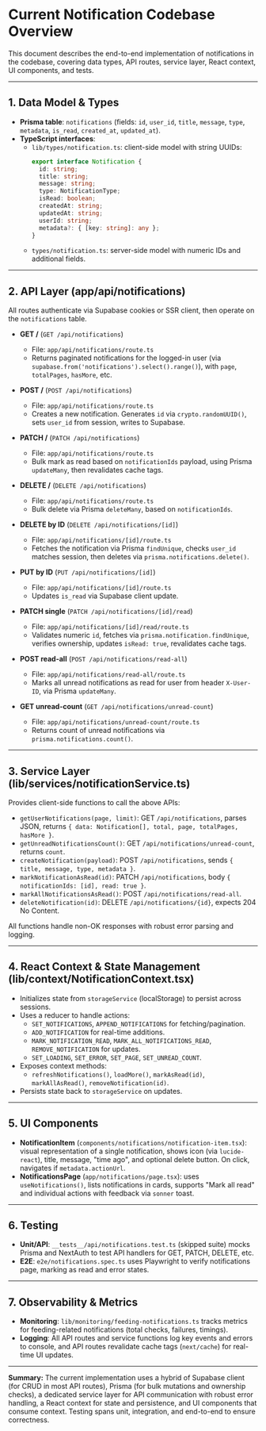 # Current Notification Codebase Overview

This document describes the end-to-end implementation of notifications in the codebase, covering data types, API routes, service layer, React context, UI components, and tests.

---

## 1. Data Model & Types

- **Prisma table**: `notifications` (fields: `id`, `user_id`, `title`, `message`, `type`, `metadata`, `is_read`, `created_at`, `updated_at`).
- **TypeScript interfaces**:
  - `lib/types/notification.ts`: client-side model with string UUIDs:
    ```typescript
    export interface Notification {
      id: string;
      title: string;
      message: string;
      type: NotificationType;
      isRead: boolean;
      createdAt: string;
      updatedAt: string;
      userId: string;
      metadata?: { [key: string]: any };
    }
    ```
  - `types/notification.ts`: server-side model with numeric IDs and additional fields.

---

## 2. API Layer (app/api/notifications)

All routes authenticate via Supabase cookies or SSR client, then operate on the `notifications` table.

- **GET /** (`GET /api/notifications`)
  - File: `app/api/notifications/route.ts`
  - Returns paginated notifications for the logged-in user (via `supabase.from('notifications').select().range()`), with `page`, `totalPages`, `hasMore`, etc.

- **POST /** (`POST /api/notifications`)
  - File: `app/api/notifications/route.ts`
  - Creates a new notification. Generates `id` via `crypto.randomUUID()`, sets `user_id` from session, writes to Supabase.

- **PATCH /** (`PATCH /api/notifications`)
  - File: `app/api/notifications/route.ts`
  - Bulk mark as read based on `notificationIds` payload, using Prisma `updateMany`, then revalidates cache tags.

- **DELETE /** (`DELETE /api/notifications`)
  - File: `app/api/notifications/route.ts`
  - Bulk delete via Prisma `deleteMany`, based on `notificationIds`.

- **DELETE by ID** (`DELETE /api/notifications/[id]`)
  - File: `app/api/notifications/[id]/route.ts`
  - Fetches the notification via Prisma `findUnique`, checks `user_id` matches session, then deletes via `prisma.notifications.delete()`.

- **PUT by ID** (`PUT /api/notifications/[id]`)
  - File: `app/api/notifications/[id]/route.ts`
  - Updates `is_read` via Supabase client update.

- **PATCH single** (`PATCH /api/notifications/[id]/read`)
  - File: `app/api/notifications/[id]/read/route.ts`
  - Validates numeric `id`, fetches via `prisma.notification.findUnique`, verifies ownership, updates `isRead: true`, revalidates cache tags.

- **POST read-all** (`POST /api/notifications/read-all`)
  - File: `app/api/notifications/read-all/route.ts`
  - Marks all unread notifications as read for user from header `X-User-ID`, via Prisma `updateMany`.

- **GET unread-count** (`GET /api/notifications/unread-count`)
  - File: `app/api/notifications/unread-count/route.ts`
  - Returns count of unread notifications via `prisma.notifications.count()`.

---

## 3. Service Layer (lib/services/notificationService.ts)

Provides client-side functions to call the above APIs:

- `getUserNotifications(page, limit)`: GET `/api/notifications`, parses JSON, returns `{ data: Notification[], total, page, totalPages, hasMore }`.
- `getUnreadNotificationsCount()`: GET `/api/notifications/unread-count`, returns `count`.
- `createNotification(payload)`: POST `/api/notifications`, sends `{ title, message, type, metadata }`.
- `markNotificationAsRead(id)`: PATCH `/api/notifications`, body `{ notificationIds: [id], read: true }`.
- `markAllNotificationsAsRead()`: POST `/api/notifications/read-all`.
- `deleteNotification(id)`: DELETE `/api/notifications/{id}`, expects 204 No Content.

All functions handle non-OK responses with robust error parsing and logging.

---

## 4. React Context & State Management (lib/context/NotificationContext.tsx)

- Initializes state from `storageService` (localStorage) to persist across sessions.
- Uses a reducer to handle actions:
  - `SET_NOTIFICATIONS`, `APPEND_NOTIFICATIONS` for fetching/pagination.
  - `ADD_NOTIFICATION` for real-time additions.
  - `MARK_NOTIFICATION_READ`, `MARK_ALL_NOTIFICATIONS_READ`, `REMOVE_NOTIFICATION` for updates.
  - `SET_LOADING`, `SET_ERROR`, `SET_PAGE`, `SET_UNREAD_COUNT`.
- Exposes context methods:
  - `refreshNotifications()`, `loadMore()`, `markAsRead(id)`, `markAllAsRead()`, `removeNotification(id)`.
- Persists state back to `storageService` on updates.

---

## 5. UI Components

- **NotificationItem** (`components/notifications/notification-item.tsx`): visual representation of a single notification, shows icon (via `lucide-react`), title, message, "time ago", and optional delete button. On click, navigates if `metadata.actionUrl`.
- **NotificationsPage** (`app/notifications/page.tsx`): uses `useNotifications()`, lists notifications in cards, supports "Mark all read" and individual actions with feedback via `sonner` toast.

---

## 6. Testing

- **Unit/API**: `__tests__/api/notifications.test.ts` (skipped suite) mocks Prisma and NextAuth to test API handlers for GET, PATCH, DELETE, etc.
- **E2E**: `e2e/notifications.spec.ts` uses Playwright to verify notifications page, marking as read and error states.

---

## 7. Observability & Metrics

- **Monitoring**: `lib/monitoring/feeding-notifications.ts` tracks metrics for feeding-related notifications (total checks, failures, timings).
- **Logging**: All API routes and service functions log key events and errors to console, and API routes revalidate cache tags (`next/cache`) for real-time UI updates.

---

**Summary:**
The current implementation uses a hybrid of Supabase client (for CRUD in most API routes), Prisma (for bulk mutations and ownership checks), a dedicated service layer for API communication with robust error handling, a React context for state and persistence, and UI components that consume context. Testing spans unit, integration, and end-to-end to ensure correctness. 